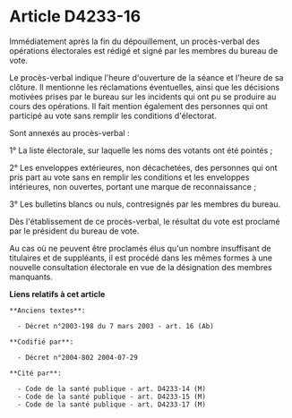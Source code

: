 # Article D4233-16

Immédiatement après la fin du dépouillement, un procès-verbal des opérations électorales est rédigé et signé par les membres
du bureau de vote.

Le procès-verbal indique l'heure d'ouverture de la séance et l'heure de sa clôture. Il mentionne les réclamations
éventuelles, ainsi que les décisions motivées prises par le bureau sur les incidents qui ont pu se produire au cours des
opérations. Il fait mention également des personnes qui ont participé au vote sans remplir les conditions d'électorat.

Sont annexés au procès-verbal :

1° La liste électorale, sur laquelle les noms des votants ont été pointés ;

2° Les enveloppes extérieures, non décachetées, des personnes qui ont pris part au vote sans en remplir les conditions et les
enveloppes intérieures, non ouvertes, portant une marque de reconnaissance ;

3° Les bulletins blancs ou nuls, contresignés par les membres du bureau.

Dès l'établissement de ce procès-verbal, le résultat du vote est proclamé par le président du bureau de vote.

Au cas où ne peuvent être proclamés élus qu'un nombre insuffisant de titulaires et de suppléants, il est procédé dans les
mêmes formes à une nouvelle consultation électorale en vue de la désignation des membres manquants.

**Liens relatifs à cet article**

	**Anciens textes**:

	  - Décret n°2003-198 du 7 mars 2003 - art. 16 (Ab)

	**Codifié par**:

	  - Décret n°2004-802 2004-07-29

	**Cité par**:

	  - Code de la santé publique - art. D4233-14 (M)
	  - Code de la santé publique - art. D4233-15 (M)
	  - Code de la santé publique - art. D4233-17 (M)
